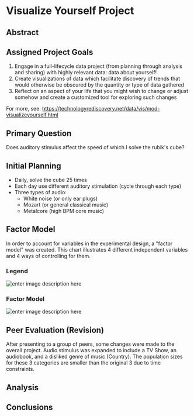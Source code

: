 # Visualize Yourself Project

## Abstract


##  Assigned Project Goals
1.  Engage in a full-lifecycle data project (from planning through analysis and sharing) with highly relevant data: data about yourself!
2.  Create visualizations of data which facilitate discovery of trends that would otherwise be obscured by the quantity or type of data gathered
3.  Reflect on an aspect of your life that you might wish to change or adjust somehow and create a customized tool for exploring such changes

For more, see: https://technologyrediscovery.net/data/vis/mod-visualizeyourself.html
##  Primary Question
Does auditory stimulus affect the speed of which I solve the rubik's cube? 

##  Initial Planning
* Daily, solve the cube 25 times
* Each day use different auditory stimulation (cycle through each type)
* Three types of audio:
    * White noise (or only ear plugs)
    * Mozart (or general classical music)
    * Metalcore (high BPM core music)
  
## Factor Model
 In order to account for variables in the experimental design, a "factor model" was created. This chart illustrates 4 different independent variables and 4 ways of controlling for them.
 
### Legend
 ![enter image description here](https://github.com/brandyn-gilbert/DAT-203/blob/master/VisualizeYourself/Images/Legend.png?raw=true)
 
### Factor Model
![enter image description here](https://github.com/brandyn-gilbert/DAT-203/blob/master/VisualizeYourself/Images/Factor%20Model.png?raw=true)

##  Peer Evaluation (Revision)
After presenting to a group of peers, some changes were made to the overall project. Audio stimulus was expanded to include a TV Show, an audiobook, and a disliked genre of music (Country).
The population sizes for these 3 categories are smaller than the original 3 due to time constraints.

## Analysis





## Conclusions